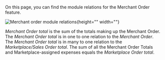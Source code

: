 On this page, you can find the module relations for the Merchant Order feature.

![Merchant order module relations](https://spryker.s3.eu-central-1.amazonaws.com/docs/Features/Marketplace/Marketplace+and+Merchant+orders/Merchant+order+feature+overview/merchant-order-module-relations.png){height="" width=""}

*Merchant Order total* is the sum of the totals making up the Merchant Order. The *Merchant Order total* is in one to one relation to the *Merchant Order*. The *Merchant Order total* is in many to one relation to the *Marketplace/Sales Order total*. The sum of all the Merchant Order Totals and Marketplace-assigned expenses equals the *Marketplace Order total*.